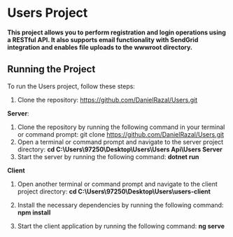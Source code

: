 # Users Project

**This project allows you to perform registration and login operations using a RESTful API. It also supports email functionality with SendGrid integration and enables file uploads to the wwwroot directory.**

## Running the Project

To run the Users project, follow these steps:
1. Clone the repository:
https://github.com/DanielRazal/Users.git

**Server**:
1. Clone the repository by running the following command in your terminal or command prompt:
   git clone https://github.com/DanielRazal/Users.git
2. Open a terminal or command prompt and navigate to the server project directory:
   **cd C:\Users\97250\Desktop\Users\Users Api\Users Server**
3. Start the server by running the following command:
   **dotnet run**
   
**Client**
1. Open another terminal or command prompt and navigate to the client project directory:
   **cd C:\Users\97250\Desktop\Users\users-client**

2. Install the necessary dependencies by running the following command:
   **npm install**
3. Start the client application by running the following command:
   **ng serve**

